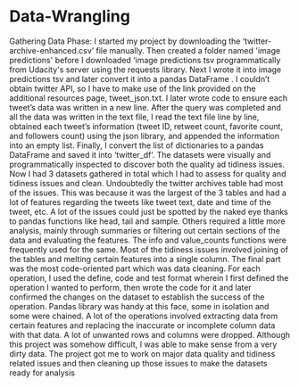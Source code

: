 # Data-Wrangling
Gathering Data Phase:
I started my project by downloading the ‘twitter-archive-enhanced.csv’ file manually. Then
created a folder named 'image predictions' before I downloaded ‘image predictions tsv
programmatically from Udacity's server using the requests library. Next I wrote it into
image predictions tsv and later convert it into a pandas DataFrame . I couldn’t obtain twitter API, 
so I have to make use of the link provided on the additional resources page, tweet_json.txt.
I later wrote code to ensure each tweet’s data was written in a new line. After the query was 
completed and all the data was written in the text file, I read the text file line by line, obtained 
each tweet’s information (tweet ID, retweet count, favorite count, and followers count) using the 
json library, and appended the information into an empty list.
Finally, I convert the list of dictionaries to a pandas DataFrame and saved it into
‘twitter_df’.
The datasets were visually and programmatically inspected to discover both the quality ad 
tidiness issues.
Now I had 3 datasets gathered in total which I had to assess for quality and tidiness issues and 
clean. Undoubtedly the twitter archives table had most of the issues. This was because it was 
the largest of the 3 tables and had a lot of features regarding the tweets like tweet text, date and 
time of the tweet, etc. A lot of the issues could just be spotted by the naked eye thanks to 
pandas functions like head, tail and sample. Others required a little more analysis, mainly 
through summaries or filtering out certain sections of the data and evaluating the features. The 
info and value_counts functions were frequently used for the same. Most of the tidiness issues 
involved joining of the tables and melting certain features into a single column.
The final part was the most code-oriented part which was data cleaning. For each operation, I 
used the define, code and test format wherein I first defined the operation I wanted to perform, 
then wrote the code for it and later confirmed the changes on the dataset to establish the 
success of the operation. Pandas library was handy at this face, some in isolation and some 
were chained. A lot of the operations involved extracting data from certain features and 
replacing the inaccurate or incomplete column data with that data. A lot of unwanted rows and 
columns were dropped.
Although this project was somehow difficult, I was able to make sense from a very dirty data.
The project got me to work on major data quality and tidiness related issues and then cleaning 
up those issues to make the datasets ready for analysis
